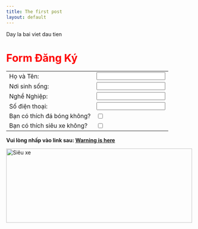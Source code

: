 ```yaml
---
title: The first post
layout: default
---
```


Day la bai viet dau tien
<body>
<h1 style="color: #f00">Form Đăng Ký</h1>
	<form method="POST">
		<table border="0">
			<tr>
				<td>Họ và Tên:</td>
				<td><input type="text" name="username"></td>
			</tr>
			<tr>
				<td>Nơi sinh sống:</td>
				<td><input type="text" name="address"></td>
			</tr>
			<tr>
				<td>Nghề Nghiệp:</td>
				<td><input type="text" name="job"></td>
			</tr>
			<tr>
				<td>Số điện thoại:</td>
				<td><input type="text" name="note"></td>
			</tr>
			<tr>
		        <td>Bạn có thích đá bóng không?</td>
                <td><input type="checkbox" name="Có" value="1"></td>
			</tr>
			<tr>
		        <td>Bạn có thích siêu xe không?</td>
                <td><input type="checkbox" name="Có" value="1"></td>
			</tr>
		</table>
	</form>
	<p><strong>Vui lòng nhấp vào link sau: <a href="hihihaha.html"> Warning is here</a></strong></p> 

<img src="https://media.laodong.vn/Storage/NewsPortal/2019/7/5/742726/604134.jpg" alt="Siêu xe" width="500" height="200">
</body>	     